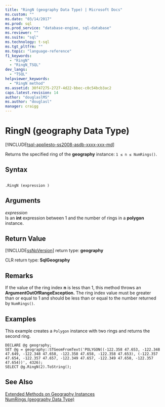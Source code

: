 ```yaml
---
title: "RingN (geography Data Type) | Microsoft Docs"
ms.custom: ""
ms.date: "03/14/2017"
ms.prod: sql
ms.prod_service: "database-engine, sql-database"
ms.reviewer: ""
ms.suite: "sql"
ms.technology: t-sql
ms.tgt_pltfrm: ""
ms.topic: "language-reference"
f1_keywords: 
  - "RingN"
  - "RingN_TSQL"
dev_langs: 
  - "TSQL"
helpviewer_keywords: 
  - "RingN method"
ms.assetid: 30f47275-2727-4d22-bbec-c0c54bcb3ac2
caps.latest.revision: 14
author: "douglaslMS"
ms.author: "douglasl"
manager: craigg
---
```

# RingN (geography Data Type)
[!INCLUDE[tsql-appliesto-ss2008-asdb-xxxx-xxx-md](../../includes/tsql-appliesto-ss2008-asdb-xxxx-xxx-md.md)]

  Returns the specified ring of the **geography** instance: `1 ≤ n ≤ NumRings()`.  
  
## Syntax  
  
```  
  
.RingN (expression )  
```  
  
## Arguments  
 *expression*  
 Is an **int** expression between 1 and the number of rings in a **polygon** instance.  
  
## Return Value  
 [!INCLUDE[ssNoVersion](../../includes/ssnoversion-md.md)] return type: **geography**  
  
 CLR return type: **SqlGeography**  
  
## Remarks  
 If the value of the ring index **n** is less than 1, this method throws an **ArgumentOutOfRangeException.** The ring index value must be greater than or equal to 1 and should be less than or equal to the number returned by `NumRings()`.  
  
## Examples  
 This example creates a `Polygon` instance with two rings and returns the second ring.  
  
```  
DECLARE @g geography;  
SET @g = geography::STGeomFromText('POLYGON((-122.358 47.653, -122.348 47.649, -122.348 47.658, -122.358 47.658, -122.358 47.653), (-122.357 47.654, -122.357 47.657, -122.349 47.657, -122.349 47.650, -122.357 47.654))', 4326);  
SELECT @g.RingN(2).ToString();  
```  
  
## See Also  
 [Extended Methods on Geography Instances](../../t-sql/spatial-geography/extended-methods-on-geography-instances.md)   
 [NumRings &#40;geography Data Type&#41;](../../t-sql/spatial-geography/numrings-geography-data-type.md)  
  
  
